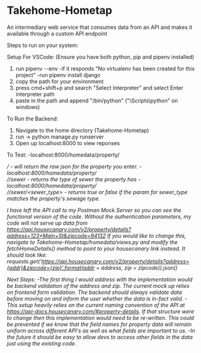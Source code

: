 # Takehome-Hometap

An intermediary web service that consumes data from an API and makes it available through a custom API endpoint

Steps to run on your system:

Setup For VSCode:
(Ensure you have both python, pip and pipenv installed)

1. run pipenv --env
   -if it responds "No virtualenv has been created for this project"
   -run pipenv install django
2. copy the path for your environment
3. press cmd+shift+p and search "Select Interpreter" and select Enter interpreter path
4. paste in the path and append "/bin/python" ("\Scripts\python" on windows)

To Run the Backend:

1. Navigate to the home directory (Takehome-Hometap)
2. run -> python manage.py runserver
3. Open up localhost:8000 to view reponses

To Test:
-localhost:8000/homedata/property/<address>/<zip> - will return the raw json for the property you enter.
-localhost:8000/homedata/property/<address>/<zip>/sewer - returns the type of sewer the property has
-localhost:8000/homedata/property/<address>/<zip>/sewer/<sewer_type> - returns true or false if the param for sewer_type matches the property's sewage type.

I have left the API call to my Postman Mock Server so you can see the functional version of the code.
Without the authentication parameters, my code will not serve up data from https://api.housecanary.com/v2/property/details?address=123+Main+St&zipcode=94132
If you would like to change this, navigate to Takehome-Hometap/homedata/views.py and modify the fetchHomeDetails() method to point to your housecanary link instead. It should look like:
requests.get('https://api.housecanary.com/v2/property/details?address={addr}&zipcode={zip}'.format(addr = address, zip = zipcode)).json()

Next Steps:
-The first thing I would address with the implementation would be backend validation of the address and zip. The current mock up relies on frontend form validation. The backend should always validate data before moving on and inform the user whether the data is in-fact valid.
-This setup heavily relies on the current naming convention of the API at https://api-docs.housecanary.com/#property-details. If that structure were to change then this implementation would need to be re-written. This could be prevented if we know that the field names for property data will remain uniform across different API's as well as what fields are important to us.
-In the future it should be easy to allow devs to access other fields in the data just using the existing code.
